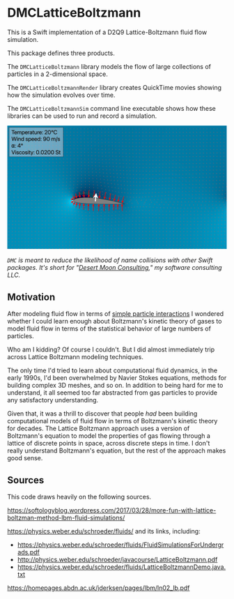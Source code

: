 # DMCLatticeBoltzmann

This is a Swift implementation of a D2Q9 Lattice-Boltzmann fluid flow simulation.

This package defines three products.

The `DMCLatticeBoltzmann` library models the flow of large collections of particles in a 2-dimensional space.

The `DMCLatticeBoltzmannRender` library creates QuickTime movies showing how the simulation evolves over time.

The `DMCLatticeBoltzmannSim` command line executable shows how these libraries can be used to run and record a simulation.

![Movie Still](Docs/images/lbm_sim_frame.png)

*`DMC` is meant to reduce the likelihood of name collisions with other Swift packages.  It's short for "[Desert Moon Consulting](https://dmoonc.com)," my software consulting LLC.*

## Motivation

After modeling fluid flow in terms of [simple particle interactions](https://github.com/mchapman87501/DMCWingWorks.git) I wondered whether I could learn enough about Boltzmann's kinetic theory of gases to model fluid flow in terms of the statistical behavior of large numbers of particles.

Who am I kidding?  Of course I couldn't.  But I did almost immediately trip across Lattice Boltzmann modeling techniques.

The only time I'd tried to learn about computational fluid dynamics, in the early 1990s, I'd been overwhelmed by Navier Stokes equations, methods for building complex 3D meshes, and so on.  In addition to being hard for me to understand, it all seemed too far abstracted from gas particles to provide any satisfactory understanding.

Given that, it was a thrill to discover that people *had* been building computational models of fluid flow in terms of Boltzmann's kinetic theory for decades.  The Lattice Boltzmann approach uses a version of Boltzmann's equation to model the properties of gas flowing through a lattice of discrete points in space, across discrete steps in time.  I don't really understand Boltzmann's equation, but the rest of the approach makes good sense.

## Sources

This code draws heavily on the following sources.

https://softologyblog.wordpress.com/2017/03/28/more-fun-with-lattice-boltzman-method-lbm-fluid-simulations/

https://physics.weber.edu/schroeder/fluids/ and its links, including:

* https://physics.weber.edu/schroeder/fluids/FluidSimulationsForUndergrads.pdf
* http://physics.weber.edu/schroeder/javacourse/LatticeBoltzmann.pdf
* https://physics.weber.edu/schroeder/fluids/LatticeBoltzmannDemo.java.txt

https://homepages.abdn.ac.uk/jderksen/pages/lbm/ln02_lb.pdf


